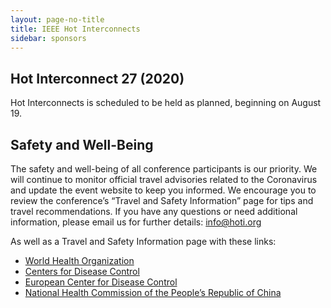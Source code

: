 ```yaml
---
layout: page-no-title
title: IEEE Hot Interconnects
sidebar: sponsors
---
```

## Hot Interconnect 27 (2020)

Hot Interconnects is scheduled to be held as planned, beginning on August 19.

## Safety and Well-Being

The safety and well-being of all conference participants is our priority. We will continue to
monitor official travel advisories related to the Coronavirus and update the event website to
 keep you informed. We encourage you to review the conference’s “Travel and Safety
Information” page for tips and travel recommendations.
If you have any questions or need additional information, please email us for further
details: [info@hoti.org](mailto:info@hoti.org)

As well as a Travel and Safety Information page with these links:

* [World Health Organization](https://www.who.int/health-topics/coronavirus)
* [Centers for Disease Control](https://www.cdc.gov/coronavirus/2019-ncov/index.html)
* [European Center for Disease Control](https://www.ecdc.europa.eu/)
* [National Health Commission of the People’s Republic of China](http://en.nhc.gov.cn/)
